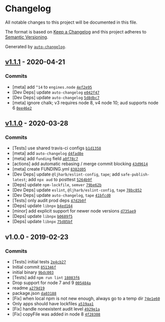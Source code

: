 # Changelog

All notable changes to this project will be documented in this file.

The format is based on [Keep a Changelog](https://keepachangelog.com/en/1.0.0/)
and this project adheres to [Semantic Versioning](https://semver.org/spec/v2.0.0.html).

Generated by [`auto-changelog`](https://github.com/CookPete/auto-changelog).

## [v1.1.1](https://github.com/ljharb/aud/compare/v1.1.0...v1.1.1) - 2020-04-21

### Commits

- [meta] add `^14` to `engines.node` [`4ef2e95`](https://github.com/ljharb/aud/commit/4ef2e9592b934e13e3bc418c9f0fe3021a60904a)
- [Dev Deps] update `auto-changelog` [`e042f47`](https://github.com/ljharb/aud/commit/e042f4764c844677b6b0eff1d3fa51076678adf9)
- [Dev Deps] update `auto-changelog` [`5d8dbc7`](https://github.com/ljharb/aud/commit/5d8dbc7e17c086e3ec137fd954c60bdc093a8f77)
- [meta] ignore chalk; v3 requires node 8, v4 node 10; aud supports node 6 [`0ee46e2`](https://github.com/ljharb/aud/commit/0ee46e27d30f6f99690b6350dbcd8d028fe1eb85)

## [v1.1.0](https://github.com/ljharb/aud/compare/v1.0.0...v1.1.0) - 2020-03-28

### Commits

- [Tests] use shared travis-ci configs [`b1d1358`](https://github.com/ljharb/aud/commit/b1d135821b4ae3ada02e222201b495a2f843402c)
- [meta] add `auto-changelog` [`d4fad8e`](https://github.com/ljharb/aud/commit/d4fad8e69a99f7d33b9e3e93dcc75619ee9d6dcd)
- [meta] add `funding` field [`a0f78c7`](https://github.com/ljharb/aud/commit/a0f78c718a4fe9f941b18ceb025923bf32a34117)
- [actions] add automatic rebasing / merge commit blocking [`43d9614`](https://github.com/ljharb/aud/commit/43d9614f3fb89ee4b2bb2db9216a302fd8591e94)
- [meta] create FUNDING.yml [`8382d05`](https://github.com/ljharb/aud/commit/8382d05a5e979872676052e01dd395f8501dd64c)
- [Dev Deps] update `@ljharb/eslint-config`, `tape`; add `safe-publish-latest`; add `npx aud` to posttest [`5264b9f`](https://github.com/ljharb/aud/commit/5264b9f1e34f23077e2381238195c712a8c44446)
- [Deps] update `npm-lockfile`, `semver` [`79be62b`](https://github.com/ljharb/aud/commit/79be62b4a1e1ee90753b60874e385cd9dd62b89d)
- [Dev Deps] update `eslint`, `@ljharb/eslint-config`, `tape` [`78bc852`](https://github.com/ljharb/aud/commit/78bc8529950c1095430d5d4a2f1a2e50720148c1)
- [Dev Deps] update `auto-changelog`, `tape` [`41bfcd0`](https://github.com/ljharb/aud/commit/41bfcd058be246fa2e9130e3b92c92af42be6ba7)
- [Tests] only audit prod deps [`47d2b0f`](https://github.com/ljharb/aud/commit/47d2b0f7a8e02b0a018affd6befe53d6cdc37eb4)
- [Deps] update `libnpx` [`b4ed164`](https://github.com/ljharb/aud/commit/b4ed1642a0f2569b494fe2281a9aea4bc5307bd2)
- [minor] add explicit support for newer node versions [`d735ae9`](https://github.com/ljharb/aud/commit/d735ae99a06ff0579eee0e7b8528d051525193fb)
- [Deps] update `libnpx` [`b0689f5`](https://github.com/ljharb/aud/commit/b0689f5ed6af4fee99b8778ae94c42863ab15b2b)
- [Deps] update `libnpx` [`75d85bf`](https://github.com/ljharb/aud/commit/75d85bf42dfd30bfc53aebcb72dd1feeaa18cedd)

## v1.0.0 - 2019-02-23

### Commits

- [Tests] initial tests [`2e4cb27`](https://github.com/ljharb/aud/commit/2e4cb27958e6fccf66d42ef86d1b8061bae9e04a)
- Initial commit [`851346f`](https://github.com/ljharb/aud/commit/851346fccda75bf59c9423370f04c1536f56773e)
- initial binary [`9bdc003`](https://github.com/ljharb/aud/commit/9bdc003b161631a572befda65b14ca60beceaacc)
- [Tests] add `npm run lint` [`18083f6`](https://github.com/ljharb/aud/commit/18083f606e521c446727aee18adbc9bf91a03ffb)
- Drop support for node 7 and 9 [`005484a`](https://github.com/ljharb/aud/commit/005484a36f718c0cb58763b68348b01224641488)
- readme [`a279d19`](https://github.com/ljharb/aud/commit/a279d19727f22aa2b553637759e30841c4c06e4a)
- package.json [`da03188`](https://github.com/ljharb/aud/commit/da03188506eeda32a9796c2b10de5068786a4ddf)
- [Fix] when local npm is not new enough, always go to a temp dir [`74e1e60`](https://github.com/ljharb/aud/commit/74e1e60eb0ed18ad8993718d095401cd939fcdbb)
- Only apps should have lockfiles [`a519aa1`](https://github.com/ljharb/aud/commit/a519aa1725bf5deb752eb582d23a8479be830f32)
- [Fix] handle nonexistent audit level [`4929e1a`](https://github.com/ljharb/aud/commit/4929e1a8e16b336dff05b1edd19f33e3d46315a6)
- [Fix] copyFile was added in node 8 [`4f28308`](https://github.com/ljharb/aud/commit/4f28308621a88da64e529da1e697e3728e286dd3)
